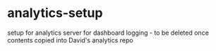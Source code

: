 # analytics-setup
setup for analytics server for dashboard logging - to be deleted once contents copied into David's analytics repo
